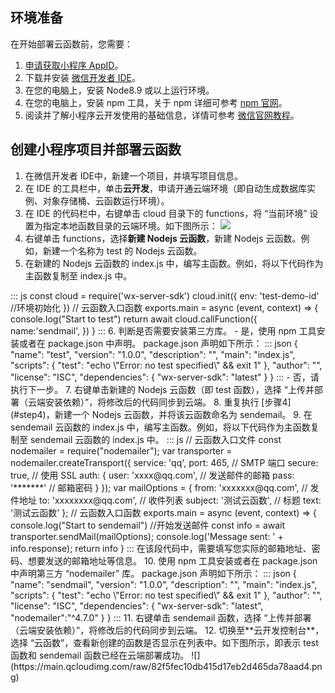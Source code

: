 
## 环境准备

在开始部署云函数前，您需要：
1. [申请获取小程序 AppID](https://developers.weixin.qq.com/miniprogram/dev/index.html)。
2. 下载并安装 [微信开发者 IDE](https://developers.weixin.qq.com/miniprogram/dev/devtools/download.html)。
3. 在您的电脑上，安装 Node8.9 或以上运行环境。   
4. 在您的电脑上，安装 npm 工具，关于 npm 详细可参考 [npm 官网](https://www.npmjs.com/)。
5. 阅读并了解小程序云开发使用的基础信息，详情可参考 [微信官网教程](https://developers.weixin.qq.com/miniprogram/dev/wxcloud/basis/getting-started.html)。


## 创建小程序项目并部署云函数

1. 在微信开发者 IDE中，新建一个项目，并填写项目信息。
2. 在 IDE 的工具栏中，单击**云开发**，申请开通云端环境（即自动生成数据库实例、对象存储桶、云函数运行环境）。
3. 在 IDE 的代码栏中，右键单击 cloud 目录下的 functions，将 “当前环境” 设置为指定本地函数目录的云端环境。如下图所示： 
![](https://main.qcloudimg.com/raw/f2e7a287f6de7e47dcb9a659325518f4.png)
4. [](id:step4)右键单击 functions，选择**新建 Nodejs 云函数**，新建 Nodejs 云函数。例如，新建一个名称为 test 的 Nodejs 云函数。
5. 在新建的 Nodejs 云函数的 index.js 中，编写主函数。例如，将以下代码作为主函数复制至 index.js 中。
<dx-codeblock>
:::  js
const cloud = require('wx-server-sdk')
cloud.init({
  env: 'test-demo-id'   //环境初始化
})
// 云函数入口函数
exports.main = async (event, context) => {
  console.log("Start to test")
  return await cloud.callFunction({
    name:'sendmail',
  })
}
:::
</dx-codeblock>
6. 判断是否需要安装第三方库。
 - 是，使用 npm 工具安装或者在 package.json 中声明。   package.json 声明如下所示：
<dx-codeblock>
:::  json
{
 "name": "test",
 "version": "1.0.0",
 "description": "",
 "main": "index.js",
 "scripts": {
 "test": "echo \"Error: no test specified\" && exit 1"
  },
 "author": "",
 "license": "ISC",
 "dependencies": {
 "wx-server-sdk": "latest" 
  }
}
:::
</dx-codeblock>
 - 否，请执行下一步。
7. 右键单击新建的 Nodejs 云函数（即 test 函数），选择 “上传并部署（云端安装依赖）”，将修改后的代码同步到云端。
8. 重复执行 [步骤4](#step4)，新建一个 Nodejs 云函数，并将该云函数命名为 sendemail。
9. 在 sendemail 云函数的 index.js 中，编写主函数。例如，将以下代码作为主函数复制至 sendemail 云函数的 index.js 中。
<dx-codeblock>
:::  js
// 云函数入口文件
const nodemailer = require("nodemailer");
var transporter = nodemailer.createTransport({
  service: 'qq',
  port: 465,               // SMTP 端口
  secure: true,            // 使用 SSL
  auth: {
    user: 'xxxx@qq.com',   // 发送邮件的邮箱
    pass: '*******'        // 邮箱密码
  }
});
var mailOptions = {
  from: 'xxxxxxx@qq.com',   // 发件地址
  to: 'xxxxxxxx@qq.com',    // 收件列表
  subject: '测试云函数',      // 标题
  text: '测试云函数'
};
// 云函数入口函数
exports.main = async (event, context) => {
  console.log("Start to sendemail")
  //开始发送邮件
  const info = await transporter.sendMail(mailOptions);
  console.log('Message sent: ' + info.response);
  return info
}
:::
</dx-codeblock>
<dx-alert infotype="notice" title="">
在该段代码中，需要填写您实际的邮箱地址、密码、想要发送的邮箱地址等信息。
</dx-alert>
10. 使用 npm 工具安装或者在 package.json 中声明第三方 “nodemailer” 库。   package.json 声明如下所示：
<dx-codeblock>
:::  json
{
 "name": "sendmail",
 "version": "1.0.0",
 "description": "",
 "main": "index.js",
 "scripts": {
 "test": "echo \"Error: no test specified\" && exit 1"
  },
 "author": "",
 "license": "ISC",
 "dependencies": {
 "wx-server-sdk": "latest",
 "nodemailer":"^4.7.0"  
  }
}
:::
</dx-codeblock>
11. 右键单击 sendemail 函数，选择 “上传并部署（云端安装依赖）”，将修改后的代码同步到云端。
12. 切换至**云开发控制台**，选择 “云函数”，查看新创建的函数是否显示在列表中。如下图所示，即表示 test 函数和 sendemail 函数已经在云端部署成功。
![](https://main.qcloudimg.com/raw/82f5fec10db415d17eb2d465da78aad4.png)

